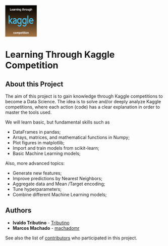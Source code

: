 
<img align="top" src="images/kaggle.png" width= "100" height="100">

# Learning Through Kaggle Competition


## About this Project

The aim of this project is to gain knowledge through Kaggle competitions to become a Data Science. The idea is to solve and/or deeply analyze Kaggle competitions, where each action (code) has a clear explanation in order to master the tools used.

We will learn basic, but fundamental skills such as 

- DataFrames in pandas; 
- Arrays, matrices, and mathematical functions in Numpy;
- Plot figures in matplotlib;
- Import and train models from scikit-learn;
- Basic Machine Learning models;

Also, more advanced topics:

- Generate new features; 
- Improve predictions by Nearest Neighbors;
- Aggregate data and Mean /Target encoding;
- Tune hyperparameters;
- Combine different Machine Learning models;


## Authors

* **Ivaldo Tributino** - [Tributino](https://github.com/Tributino)
* **Marcos Machado** - [machadomr](https://github.com/machadomr)

See also the list of [contributors](https://github.com/Tributino/Learning-Through-Kaggle-competition/contributors) who participated in this project.

